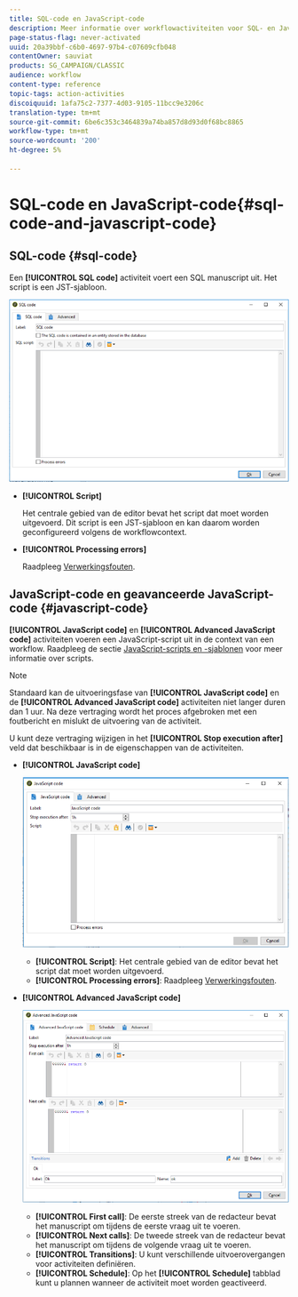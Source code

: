 ```yaml
---
title: SQL-code en JavaScript-code
description: Meer informatie over workflowactiviteiten voor SQL- en JavaScript-codes
page-status-flag: never-activated
uuid: 20a39bbf-c6b0-4697-97b4-c07609cfb048
contentOwner: sauviat
products: SG_CAMPAIGN/CLASSIC
audience: workflow
content-type: reference
topic-tags: action-activities
discoiquuid: 1afa75c2-7377-4d03-9105-11bcc9e3206c
translation-type: tm+mt
source-git-commit: 6be6c353c3464839a74ba857d8d93d0f68bc8865
workflow-type: tm+mt
source-wordcount: '200'
ht-degree: 5%

---
```



# SQL-code en JavaScript-code{#sql-code-and-javascript-code}

## SQL-code {#sql-code}

Een **[!UICONTROL SQL code]** activiteit voert een SQL manuscript uit. Het script is een JST-sjabloon.

![](assets/sql_code.png)

* **[!UICONTROL Script]**

   Het centrale gebied van de editor bevat het script dat moet worden uitgevoerd. Dit script is een JST-sjabloon en kan daarom worden geconfigureerd volgens de workflowcontext.

* **[!UICONTROL Processing errors]**

   Raadpleeg [Verwerkingsfouten](../../workflow/using/monitoring-workflow-execution.md#processing-errors).

## JavaScript-code en geavanceerde JavaScript-code {#javascript-code}

**[!UICONTROL JavaScript code]** en **[!UICONTROL Advanced JavaScript code]** activiteiten voeren een JavaScript-script uit in de context van een workflow. Raadpleeg de sectie [JavaScript-scripts en -sjablonen](../../workflow/using/javascript-scripts-and-templates.md) voor meer informatie over scripts.

>[!NOTE]
>
>Standaard kan de uitvoeringsfase van **[!UICONTROL JavaScript code]** en de **[!UICONTROL Advanced JavaScript code]** activiteiten niet langer duren dan 1 uur. Na deze vertraging wordt het proces afgebroken met een foutbericht en mislukt de uitvoering van de activiteit.
>
>U kunt deze vertraging wijzigen in het **[!UICONTROL Stop execution after]** veld dat beschikbaar is in de eigenschappen van de activiteiten.

* **[!UICONTROL JavaScript code]**

   ![](assets/javascript_code.png)

   * **[!UICONTROL Script]**: Het centrale gebied van de editor bevat het script dat moet worden uitgevoerd.
   * **[!UICONTROL Processing errors]**: Raadpleeg [Verwerkingsfouten](../../workflow/using/monitoring-workflow-execution.md#processing-errors).

* **[!UICONTROL Advanced JavaScript code]**

   ![](assets/advanced_javascript_code.png)

   * **[!UICONTROL First call]**: De eerste streek van de redacteur bevat het manuscript om tijdens de eerste vraag uit te voeren.
   * **[!UICONTROL Next calls]**: De tweede streek van de redacteur bevat het manuscript om tijdens de volgende vraag uit te voeren.
   * **[!UICONTROL Transitions]**: U kunt verschillende uitvoerovergangen voor activiteiten definiëren.
   * **[!UICONTROL Schedule]**: Op het **[!UICONTROL Schedule]** tabblad kunt u plannen wanneer de activiteit moet worden geactiveerd.
